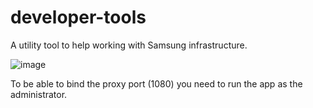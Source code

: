 ﻿# developer-tools

 A utility tool to help working with Samsung infrastructure.

![image](https://github.com/user-attachments/assets/b2cd476f-1add-47a6-8a42-bc77e6da578e)

To be able to bind the proxy port (1080) you need to run the app as the administrator.
